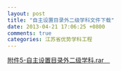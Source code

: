 ```yaml
---
layout: post
title: "自主设置目录外二级学科文件下载"
date: 2013-04-21 17:06:25 +0800
comments: true
categories: 江苏省优势学科工程
---
```



[附件5-自主设置目录外二级学科.rar　](http://985.nju.edu.cn/ewebeditor/UploadFile/201342119832676.rar)
